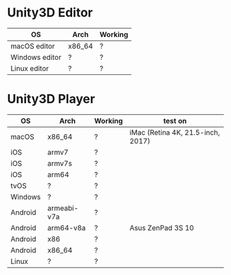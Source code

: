 # Unity3D Editor
| OS | Arch |Working |
| --- | --- | --- |
| macOS editor| x86_64 | ? |
| Windows editor| ? | ? |
| Linux editor | ? | ? |

# Unity3D Player
| OS | Arch | Working | test on |
| --- | --- | --- | --- |
| macOS | x86_64 | ? | iMac (Retina 4K, 21.5-inch, 2017) |
| iOS | armv7 | ? | |
| iOS | armv7s | ? | |
| iOS | arm64 | ? | |
| tvOS | ? | ? | |
| Windows | ? | ? | |
| Android | armeabi-v7a | ? | |
| Android | arm64-v8a | ? | Asus ZenPad 3S 10 |
| Android | x86 | ? | |
| Android | x86_64 | ? | |
| Linux | ? | ? | |